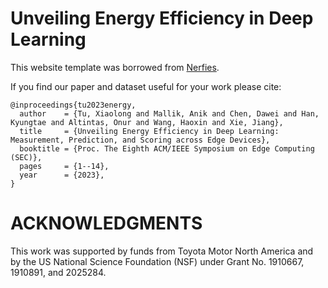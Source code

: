 # Unveiling Energy Efficiency in Deep Learning

This website template was borrowed from [Nerfies](https://nerfies.github.io).

If you find our paper and dataset useful for your work please cite:
```
@inproceedings{tu2023energy,
  author    = {Tu, Xiaolong and Mallik, Anik and Chen, Dawei and Han, Kyungtae and Altintas, Onur and Wang, Haoxin and Xie, Jiang},
  title     = {Unveiling Energy Efficiency in Deep Learning: Measurement, Prediction, and Scoring across Edge Devices},
  booktitle = {Proc. The Eighth ACM/IEEE Symposium on Edge Computing (SEC)},
  pages     = {1--14},
  year      = {2023},
}
```

# ACKNOWLEDGMENTS

This work was supported by funds from Toyota Motor North America and by the US National Science Foundation (NSF) under Grant No. 1910667, 1910891, and 2025284.
